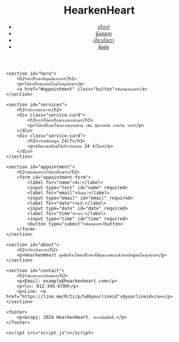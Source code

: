 <!DOCTYPE html>
<html lang="th">
<head>
    <meta charset="UTF-8">
    <meta name="viewport" content="width=device-width, initial-scale=1.0">
    <link rel="stylesheet" href="style.css">
    <title>HearkenHeart</title>
</head>
<body>
    <header>
        <h1>HearkenHeart</h1>
        <nav>
            <ul>
                <li><a href="#services">บริการ</a></li>
                <li><a href="#appointment">นัดหมาย</a></li>
                <li><a href="#about">เกี่ยวกับเรา</a></li>
                <li><a href="#contact">ติดต่อ</a></li>
            </ul>
        </nav>
    </header>

    <section id="hero">
        <h2>คำปรึกษาที่คุณต้องการ</h2>
        <p>ให้คำปรึกษาออนไลน์ในทุกด้าน</p>
        <a href="#appointment" class="button">นัดหมายเลย</a>
    </section>

    <section id="services">
        <h2>บริการของเรา</h2>
        <div class="service-card">
            <h3>การให้คำปรึกษาเฉพาะด้าน</h3>
            <p>ให้คำปรึกษาในหลากหลายด้าน เช่น สุขภาพจิต การเงิน ฯลฯ</p>
        </div>
        <div class="service-card">
            <h3>การสนับสนุน 24/7</h3>
            <p>มีทีมงานพร้อมให้บริการตลอด 24 ชั่วโมง</p>
        </div>
    </section>

    <section id="appointment">
        <h2>นัดหมายการให้คำปรึกษา</h2>
        <form id="appointment-form">
            <label for="name">ชื่อ:</label>
            <input type="text" id="name" required>
            <label for="email">อีเมล:</label>
            <input type="email" id="email" required>
            <label for="date">วันที่:</label>
            <input type="date" id="date" required>
            <label for="time">เวลา:</label>
            <input type="time" id="time" required>
            <button type="submit">นัดหมาย</button>
        </form>
    </section>

    <section id="about">
        <h2>เกี่ยวกับเรา</h2>
        <p>HearkenHeart มุ่งมั่นที่จะให้คำปรึกษาที่มีคุณภาพและช่วยเหลือผู้คนในทุกด้าน</p>
    </section>

    <section id="contact">
        <h2>ช่องทางการติดต่อ</h2>
        <p>Email: example@hearkenheart.com</p>
        <p>โทร: 012-345-6789</p>
        <p>Line: <a href="https://line.me/R/ti/p/%40yourlineid">@yourlineid</a></p>
    </section>

    <footer>
        <p>&copy; 2024 HearkenHeart. สงวนลิขสิทธิ์.</p>
    </footer>

    <script src="script.js"></script>
</body>
</html>
